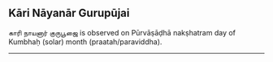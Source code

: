 ## Kāri Nāyanār Gurupūjai
காரி நாயனார் குருபூஜை is observed on Pūrvāṣāḍhā nakṣhatram day of Kumbhaḥ (solar) month (praatah/paraviddha).



---
